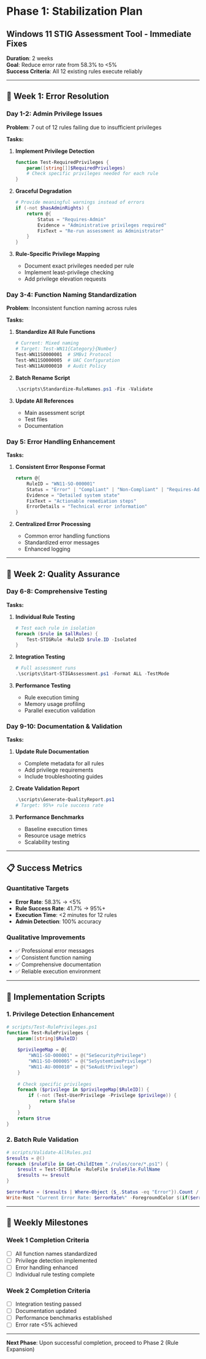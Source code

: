 # Phase 1: Stabilization Plan
## Windows 11 STIG Assessment Tool - Immediate Fixes

**Duration**: 2 weeks  
**Goal**: Reduce error rate from 58.3% to <5%  
**Success Criteria**: All 12 existing rules execute reliably

---

## 🎯 **Week 1: Error Resolution**

### **Day 1-2: Admin Privilege Issues**
**Problem**: 7 out of 12 rules failing due to insufficient privileges

**Tasks:**
1. **Implement Privilege Detection**
   ```powershell
   function Test-RequiredPrivileges {
       param([string[]]$RequiredPrivileges)
       # Check specific privileges needed for each rule
   }
   ```

2. **Graceful Degradation**
   ```powershell
   # Provide meaningful warnings instead of errors
   if (-not $hasAdminRights) {
       return @{
           Status = "Requires-Admin"
           Evidence = "Administrative privileges required"
           FixText = "Re-run assessment as Administrator"
       }
   }
   ```

3. **Rule-Specific Privilege Mapping**
   - Document exact privileges needed per rule
   - Implement least-privilege checking
   - Add privilege elevation requests

### **Day 3-4: Function Naming Standardization**
**Problem**: Inconsistent function naming across rules

**Tasks:**
1. **Standardize All Rule Functions**
   ```powershell
   # Current: Mixed naming
   # Target: Test-WN11{Category}{Number}
   Test-WN11SO000001  # SMBv1 Protocol
   Test-WN11SO000005  # UAC Configuration
   Test-WN11AU000010  # Audit Policy
   ```

2. **Batch Rename Script**
   ```powershell
   .\scripts\Standardize-RuleNames.ps1 -Fix -Validate
   ```

3. **Update All References**
   - Main assessment script
   - Test files
   - Documentation

### **Day 5: Error Handling Enhancement**

**Tasks:**
1. **Consistent Error Response Format**
   ```powershell
   return @{
       RuleID = "WN11-SO-000001"
       Status = "Error" | "Compliant" | "Non-Compliant" | "Requires-Admin"
       Evidence = "Detailed system state"
       FixText = "Actionable remediation steps"
       ErrorDetails = "Technical error information"
   }
   ```

2. **Centralized Error Processing**
   - Common error handling functions
   - Standardized error messages
   - Enhanced logging

---

## 🎯 **Week 2: Quality Assurance**

### **Day 6-8: Comprehensive Testing**

**Tasks:**
1. **Individual Rule Testing**
   ```powershell
   # Test each rule in isolation
   foreach ($rule in $allRules) {
       Test-STIGRule -RuleID $rule.ID -Isolated
   }
   ```

2. **Integration Testing**
   ```powershell
   # Full assessment runs
   .\scripts\Start-STIGAssessment.ps1 -Format ALL -TestMode
   ```

3. **Performance Testing**
   - Rule execution timing
   - Memory usage profiling
   - Parallel execution validation

### **Day 9-10: Documentation & Validation**

**Tasks:**
1. **Update Rule Documentation**
   - Complete metadata for all rules
   - Add privilege requirements
   - Include troubleshooting guides

2. **Create Validation Report**
   ```powershell
   .\scripts\Generate-QualityReport.ps1
   # Target: 95%+ rule success rate
   ```

3. **Performance Benchmarks**
   - Baseline execution times
   - Resource usage metrics
   - Scalability testing

---

## 📋 **Success Metrics**

### **Quantitative Targets**
- **Error Rate**: 58.3% → <5%
- **Rule Success Rate**: 41.7% → 95%+
- **Execution Time**: <2 minutes for 12 rules
- **Admin Detection**: 100% accuracy

### **Qualitative Improvements**
- ✅ Professional error messages
- ✅ Consistent function naming
- ✅ Comprehensive documentation
- ✅ Reliable execution environment

---

## 🔧 **Implementation Scripts**

### **1. Privilege Detection Enhancement**
```powershell
# scripts/Test-RulePrivileges.ps1
function Test-RulePrivileges {
    param([string]$RuleID)
    
    $privilegeMap = @{
        "WN11-SO-000001" = @("SeSecurityPrivilege")
        "WN11-SO-000005" = @("SeSystemtimePrivilege") 
        "WN11-AU-000010" = @("SeAuditPrivilege")
    }
    
    # Check specific privileges
    foreach ($privilege in $privilegeMap[$RuleID]) {
        if (-not (Test-UserPrivilege -Privilege $privilege)) {
            return $false
        }
    }
    return $true
}
```

### **2. Batch Rule Validation**
```powershell
# scripts/Validate-AllRules.ps1
$results = @()
foreach ($ruleFile in Get-ChildItem "./rules/core/*.ps1") {
    $result = Test-STIGRule -RuleFile $ruleFile.FullName
    $results += $result
}

$errorRate = ($results | Where-Object {$_.Status -eq "Error"}).Count / $results.Count * 100
Write-Host "Current Error Rate: $errorRate%" -ForegroundColor $(if($errorRate -lt 5) {"Green"} else {"Red"})
```

---

## 📅 **Weekly Milestones**

### **Week 1 Completion Criteria**
- [ ] All function names standardized
- [ ] Privilege detection implemented
- [ ] Error handling enhanced
- [ ] Individual rule testing complete

### **Week 2 Completion Criteria**  
- [ ] Integration testing passed
- [ ] Documentation updated
- [ ] Performance benchmarks established
- [ ] Error rate <5% achieved

---

**Next Phase**: Upon successful completion, proceed to Phase 2 (Rule Expansion)
